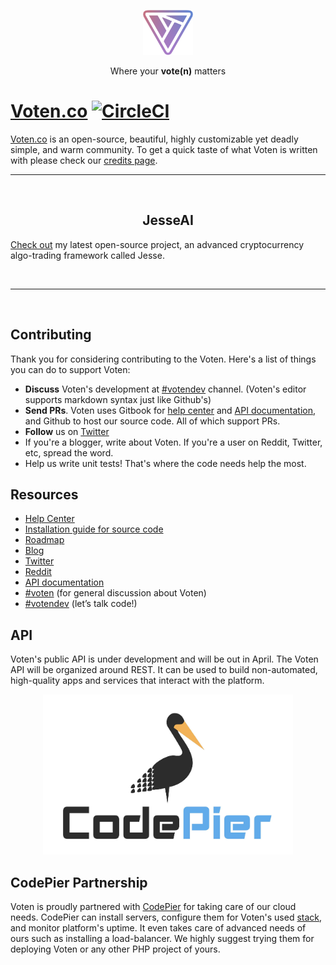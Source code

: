 <p align="center">
  <p align="center">
    <img src="./public/imgs/voten.png" alt="Voten" height="72"
  </p>
  <p align="center">
    Where your <strong>vote(n)</strong> matters
  </p>
</p>

# [Voten.co](https://voten.co) [![CircleCI](https://circleci.com/gh/voten-co/voten/tree/master.svg?style=svg)](https://circleci.com/gh/voten-co/voten/tree/master)

[Voten.co](https://voten.co) is an open-source, beautiful, highly customizable yet deadly simple, and warm community. To get a quick taste of what Voten is written with please check our [credits page](https://voten.co/credits).

<hr>
<br>
<h2 align="center">JesseAI</h2>

[Check out](https://github.com/jesse-ai/jesse) my latest open-source project, an advanced cryptocurrency algo-trading framework called Jesse. 

<br>
<hr>
<br>

## Contributing

Thank you for considering contributing to the Voten. Here's a list of things you can do to support Voten:

- **Discuss** Voten's development at  [#votendev](https://voten.co/c/votendev) channel. (Voten's editor supports markdown syntax just like Github's)
- **Send PRs**. Voten uses Gitbook for [help center](https://help.voten.co) and [API documentation](https://api.voten.co), and Github to host our source code. All of which support PRs. 
- **Follow** us on [Twitter](https://twitter.com/voten_co) 
- If you're a blogger, write about Voten. If you're a user on Reddit, Twitter, etc, spread the word. 
- Help us write unit tests! That's where the code needs help the most. 

## Resources

- [Help Center](https://help.voten.co)
- [Installation guide for source code](/installation.md)
- [Roadmap](https://github.com/voten-co/voten/projects/2)
- [Blog](https://medium.com/voten/)
- [Twitter](https://twitter.com/voten_co)
- [Reddit](https://www.reddit.com/r/voten/)
- [API documentation](https://api.voten.co)
- [#voten](https://voten.co/c/voten) (for general discussion about Voten)
- [#votendev](https://voten.co/c/votendev) (let’s talk code!)

## API

Voten's public API is under development and will be out in April. The Voten API will be organized around REST. It can be used to build non-automated, high-quality apps and services that interact with the platform.

<p align="center">
  <a href="https://codepier.io/?ref=voten"><img src="./public/imgs/partners/CodePier.jpg" width="400" alt="CodePier"></a>
</p>

## CodePier Partnership 

Voten is proudly partnered with [CodePier](https://codepier.io/?ref=voten) for taking care of our cloud needs. CodePier can install servers, configure them for Voten's used [stack](https://voten.co/credits), and monitor platform's uptime. It even  takes care of advanced needs of ours such as installing a load-balancer. We highly suggest trying them for deploying Voten or any other PHP project of yours. 
